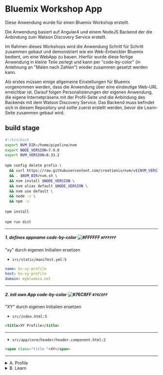 # Bluemix Workshop App

Diese Anwendung wurde für einen Bluemix Workshop erstellt.

Die Anwendung basiert auf Angular4 und einem NodeJS Backend der die Anbindung zum Watson Discovery Service erstellt.

Im Rahmen dieses Workshops wird die Anwendung Schritt für Schritt zusammen gebaut und demonstriert wie ein Web-Entwickler Bluemix bedient, um eine WebApp zu bauen.
Hierfür wurde diese fertige Anwendung in kleine Teile zerlegt und kann per "code-by-color" (in Anlehnung an "Malen nach Zahlen") wieder zusammen gesetzt werden kann.

Als erstes müssen einige allgemeine Einstellungen für Bluemix vorgenommen werden, dass die Anwendung über eine eindeutige Web-URL erreichbar ist. Darauf folgen Personalisierungen der eigenen Anwendung, die eigene Internetpräsens mit der Profil-Seite und die Anbindung des Backends mit dem Watson Discovery Service. Das Backend muss befindet sich in diesem Repository und sollte zuerst erstellt werden, bevor die Learn-Seite zusammen gebaut wird.

## build stage

```bash
#!/bin/bash
export NVM_DIR=/home/pipeline/nvm
export NODE_VERSION=7.9.0
export NVM_VERSION=0.33.2

npm config delete prefix \
  && curl https://raw.githubusercontent.com/creationix/nvm/v${NVM_VERSION}/install.sh | sh \
  && . $NVM_DIR/nvm.sh \
  && nvm install $NODE_VERSION \
  && nvm alias default $NODE_VERSION \
  && nvm use default \
  && node -v \
  && npm -v

npm install

npm run dist
```

- - - -


##### 1. defines appname code-by-color ![#FFFFFF](https://placehold.it/15/FAFAFA/000000?text=+) `#FFFFFF`
"xy" durch eigenen Initialien ersetzen
- `src/static/manifest.yml:5`
```yml
name: bx-xy-profile
host: bx-xy-profile
domain: mybluemix.net
```
- - - -


##### 2. init own App code-by-color  ![#76C8FF](https://placehold.it/15/76C8FF/000000?text=+) `#76C8FF`
"XY" durch eigenen Initialien ersetzen
- `src/index.html:5`
```html
<title>XY Profile</title>
```
- - - -

- `src/app/core/header/header.component.html:2`
```html
<span class="title ">XY</span>
```
- - - -


<details>
<summary>A. Profile</summary>
<p>

![#1A1862](https://placehold.it/15/1A1862/000000?text=+)
![#0F0842](https://placehold.it/15/0F0842/000000?text=+)
![#140956](https://placehold.it/15/140956/000000?text=+)
![#362F9F](https://placehold.it/15/362F9F/000000?text=+)
![#1BA3FF](https://placehold.it/15/1BA3FF/000000?text=+)

##### 1. inserts own profile picture code-by-color  ![#1A1862](https://placehold.it/15/1A1862/000000?text=+) `#1A1862`
- `src/assets/img/profile_pic.jpg`
![profile_pic](src/assets/img/profile_pic.jpg)
- - - -


##### 2. adds profile description code-by-color  ![#0F0842](https://placehold.it/15/0F0842/000000?text=+) `#0F0842`
- `src/app/pages/profile.component.html:7`
```html
<p><strong>Shiba Inu</strong></p>
<md-divider></md-divider>
<p><i>
  The Shiba Inu is the smallest of the six original and distinct spitz breeds of dog from Japan.
  A small, agile dog that copes very well with mountainous terrain, the Shiba Inu was originally bred for hunting.
</i></p>
```
- - - -


##### 3. adds education code-by-color  ![#140956](https://placehold.it/15/140956/000000?text=+) `#140956`
- `src/app/pages/profile.component.ts:11`

```javascript
schools = [
  {
    name: 'Generic School',
    start: new Date('2003-09-01'),
    end: new Date('2009-07-01'),
  },
  {
    name: 'Generic High School',
    start: new Date('2009-09-01'),
    end: new Date('2012-06-01'),
  },
  {
    name: 'Generic Univeristy',
    start: new Date('2012-09-01'),
    end: new Date(),
  }
];
```
- - - -

- `src/app/pages/profile.component.html:28`
```html
<md-list-item *ngFor="let school of schools">
  <md-icon md-list-icon class="mat-list-icon">school</md-icon>
  <h4 md-line>{{school.name}}</h4>
  <p md-line class="text-wrap"> {{school.start | date:'MM/yyyy'}} - {{school.end | date:'MM/yyyy'}}</p>
</md-list-item>
```
- - - -



##### 4. adds jobs code-by-color ![#362F9F](https://placehold.it/15/362F9F/000000?text=+) `362F9F`
- `src/app/pages/profile.component.ts:30`

```javascript
works = [
  {
    name: 'Generic Internship',
    role: 'Director of Fundom (and Planner)',
    start: new Date('2007-11-26'),
    end: new Date('2007-11-30'),
  },
  {
    name: 'Generic Company',
    role: 'Key Account Manager Facility Management',
    start: new Date('2015-02-08'),
    end: new Date('2016-02-08'),
  },
  {
    name: 'IBM Deutschland GmbH',
    role: 'Bluemix Software Developer',
    start: new Date('2016-02-08'),
    end: new Date(),
  }
];
```
- - - -

- `src/app/pages/profile.component.html:38`
```html
<md-list-item *ngFor="let job of works">
  <md-icon md-list-icon class="mat-list-icon">work</md-icon>
  <h4 md-line>{{job.name}}</h4>
  <i md-line class="text-wrap">{{job.role}}</i>
  <p md-line class="text-wrap"> {{job.start | date:'MM/yyyy'}} - {{job.end | date:'MM/yyyy'}} </p>
</md-list-item>
```
- - - -


##### 5. adds skills code-by-color ![#1BA3FF](https://placehold.it/15/1BA3FF/000000?text=+) `1BA3FF`
- `src/app/pages/profile.component.ts:52`
```javascript
skills = [
  {
    name: 'Problem Solving',
    score: 99,
  },
  {
    name: 'Luck',
    score: 7,
  },
  {
    name: 'Wisdom',
    score: 42,
  },
  {
    name: 'Bluemix',
    score: 4,
  },
  {
    name: 'Teamwork',
    score: 1+2,
  },
  {
    name: 'Power',
    score: 9000+1,
  },
  {
    name: 'Jokes',
    score: -1,
  },
]
```
- - - -


- `src/app/pages/profile.component.html:49`

```html
<md-card fxFlex="100%" class="margin">
  <md-card-header>
    <div md-card-avatar class="star-header"></div>
    <md-card-title>Skills</md-card-title>
    <md-card-subtitle>Kenntnisse</md-card-subtitle>
  </md-card-header>
  <md-card-content>
        <span class="skill" *ngFor="let skill of skills" fxLayout="row" fxLayoutAlign="space-between center">
          <label>
            {{skill.name}}
          </label>
          <md-input-container class="margin">
            <input mdInput align="right" type="number" style="text-align: right;" disabled value="{{skill.score}}">
          </md-input-container>
          <md-slider min="1" max="5" step="0.1" onTouched="" change="" color="primary" value="{{skill.score}}"
                     thumbLabel tickInterval="0.1" mdTooltipPosition="before" mdTooltip="{{skill.score}}" disabled="">
          </md-slider>
        </span>
  </md-card-content>
</md-card>
```
- - - -

</p>
</details>

<details>
<summary>B. Learn</summary>
<p>

![#7F1C7D](https://placehold.it/15/7F1C7D/000000?text=+)
![#AB1A86](https://placehold.it/15/AB1A86/000000?text=+)
![#3B0256](https://placehold.it/15/3B0256/000000?text=+)


##### 1. init DataService code-by-color ![#7F1C7D](https://placehold.it/15/7F1C7D/000000?text=+) `7F1C7D`

- `src/app/shared/services/data.service.js:9`
```javascript
private dataURL = 'https://'+'<your_discovery_backend>'+'.mybluemix.net/api/query';  // URL to web api
// private dataURL = 'http://localhost:6000/api/query';
```
- - - -

- `src/app/pages/learn.component.js:2`
```javascript
import { DataService } from '../shared/services/data.service';
```
- - - -


- `src/app/pages/learn.component.js:21`
```javascript
private dataService: DataService,
```
- - - -



##### 2. adds discovery query to frontend code-by-color ![#AB1A86](https://placehold.it/15/AB1A86/000000?text=+) `AB1A86`

- `src/app/pages/learn.component.js:24`

```javascript
queryData(requestString: string): void {
  // check if request string is not empty
  if(requestString !== "") {
    this.results = [];
    this.discoverySpinner = true;
    console.log(requestString);
    this.dataService.query(requestString).then(data => {
      console.log(data);
      data.results.forEach(result => {
        result.html = result.html.split('<body>')[1];
        result.html = result.html.split('</body>')[0];

        if(result.highlight.hasOwnProperty('html')) {
          result.highlight.html.forEach(highlight => {
            // fix split line-break marks
            highlight = highlight.split(/(?:<br\/>|<br)/g).join('<br/>');
            // mark highlight paragraphs in document
            let text = highlight.split('<em>').join('');
            text = text.split('</em>').join('');
            let textIndex = result.html.indexOf(text);
            if (textIndex > 0) {
              highlight.split('').join('');
              let html = result.html.slice(0, textIndex) + '<mark>' + highlight + '</mark>' + result.html.slice(textIndex + text.length);
              result.html = html;
            }
            // check highlight paragraphs in document
            let xss = new RegExp("<(?!br\/>|mark>|\/|p>|em>)");
            if (xss.test(result.html)) {
              console.warn(result.html);
            }
          })
        }
      });
      // show results in frontend
      this.discoverySpinner = false;
      this.results = data.results;
    });
  }
}
```
- - - -

- `src/app/pages/learn.component.html:6`
```html
<input mdInput (keyup.enter)="queryData(requestString.value); requestString.value=''" placeholder="Request"
       #requestString/>
<button md-icon-button mdSuffix (click)="queryData(requestString.value); requestString.value=''">
  <md-icon>send</md-icon>
</button>
```
- - - -

- `src/app/pages/learn.component.html:33`
```html
<div fxFlex *ngFor="let result of results">
  <md-card class="margin">
    <md-card-header>
      <md-card-title><strong>{{result.extracted_metadata.title}}</strong></md-card-title>
      <md-card-subtitle>
        <md-card-subtitle *ngIf="result.highlight['enriched_text.categories.label']">
          <md-chip-list>
            <md-chip style="margin: 1px;"
                     *ngFor="let topic of result.highlight['enriched_text.categories.label']"
                     [innerHTML]="topic"></md-chip>
          </md-chip-list>
        </md-card-subtitle>
      </md-card-subtitle>
    </md-card-header>
    <md-card-content>
      <md-tab-group>
        <md-tab label="Highlights">
          <md-list fxFlex>
            <div fxFlex>
              <p md-line *ngFor="let highlight of result.highlight.text" class=" text-wrap">
                ... <span [innerHTML]="highlight"></span> ...
              </p>
            </div>
          </md-list>
        </md-tab>
        <md-tab label="Full Document">
          <md-list fxFlex>
            <div fxFlex class="document" [innerHTML]="result.html"></div>
          </md-list>
        </md-tab>
      </md-tab-group>
    </md-card-content>
  </md-card>
</div>
```
- - - -


##### 3. adds data-topics code-by-colors ![#3B0256](https://placehold.it/15/3B0256/000000?text=+) `3B0256`
- `src/app/pages/learn.component.ts:67`
```javascript
this.dataService.query(
  {filter:"enriched_text.categories:(score>0.8)",aggregation:"term(enriched_text.categories.label,count:99)",count:999}).then(data => {
    this.topics = data.aggregations[0].results
  })
```
  - `src/app/pages/learn.component.html:22`
```html
  <md-card-subtitle>
    <md-chip-list>
      <md-chip style="margin: 1px;" *ngFor="let topic of topics">{{topic.key}}</md-chip>
    </md-chip-list>
  </md-card-subtitle>
```
</p>
</details>
